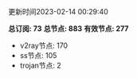 更新时间2023-02-14 00:29:40

**总订阅: 73**
**总节点: 883**
**有效节点: 277**
- v2ray节点: 170
- ss节点: 105
- trojan节点: 2
